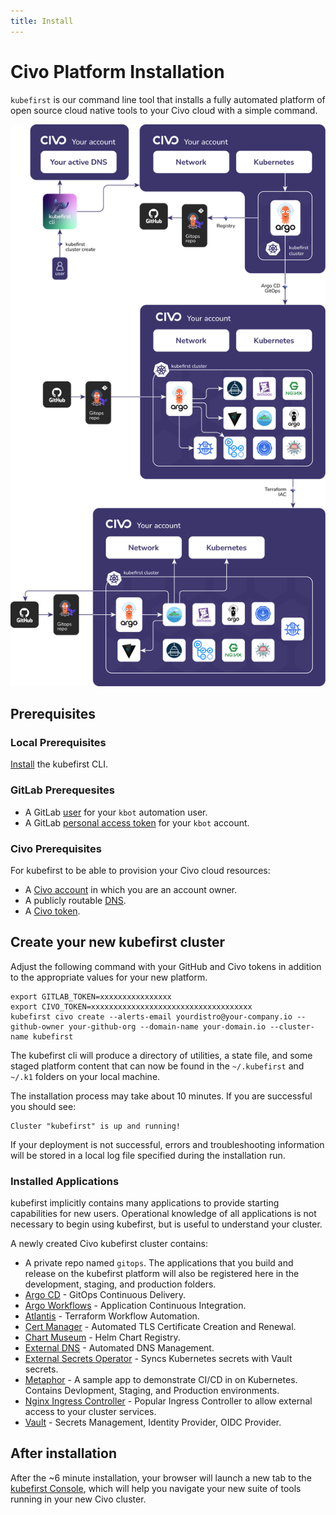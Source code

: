 ```yaml
---
title: Install
---
```


# Civo Platform Installation

`kubefirst` is our command line tool that installs a fully automated platform of open source cloud native tools to your Civo cloud with a simple command.

![Kubefirst CIVO Cluster Diagram](../../../img/kubefirst/civo/kubefirst-cluster-create.png)

## Prerequisites

### Local Prerequisites

[Install](../../../kubefirst/overview.md#how-to-install-kubefirst-cli) the kubefirst CLI.

### GitLab Prerequesites
<!-- TODO: 2.0 - hydrate this whole section with details -->
- A GitLab [user](https://docs.gitlab.com/ee/user/profile/account/create_accounts.html) for your `kbot` automation user.
- A GitLab [personal access token](https://docs.gitlab.com/ee/user/profile/personal_access_tokens.html)  for your `kbot` account.

### Civo Prerequisites

For kubefirst to be able to provision your Civo cloud resources:

- A [Civo account](https://dashboard.civo.com/signup) in which you are an account owner.
- A publicly routable [DNS](https://www.civo.com/learn/configure-dns#adding-a-domain-name).
- A [Civo token](https://dashboard.civo.com/security).

## Create your new kubefirst cluster

Adjust the following command with your GitHub and Civo tokens in addition to the appropriate values for your new platform.

```shell
export GITLAB_TOKEN=xxxxxxxxxxxxxxxx
export CIVO_TOKEN=xxxxxxxxxxxxxxxxxxxxxxxxxxxxxxxxxxxx
kubefirst civo create --alerts-email yourdistro@your-company.io --github-owner your-github-org --domain-name your-domain.io --cluster-name kubefirst
```

The kubefirst cli will produce a directory of utilities, a state file, and some staged platform content that can now be found in the `~/.kubefirst` and `~/.k1` folders on your local machine.

The installation process may take about 10 minutes. If you are successful you should see:

```shell
Cluster "kubefirst" is up and running!
```

If your deployment is not successful, errors and troubleshooting information will be stored in a local log file specified during the installation run.

<!-- TODO: 2.0 - above still true? -->
<!-- TODO: 2.0 - should be moved to a common page mentioning small exceptions for local, to avoir duplication -->
### Installed Applications

kubefirst implicitly contains many applications to provide starting capabilities for new users. Operational knowledge of all applications is not necessary to begin using kubefirst, but is useful to understand your cluster.

A newly created Civo kubefirst cluster contains:
<!-- TODO: 2.0 - add gitlab components -->
- A private repo named `gitops`. The applications that you build and release on the kubefirst platform will also be registered here in the development, staging, and production folders.
- [Argo CD](https://github.com/argoproj/argo-cd) - GitOps Continuous Delivery.
- [Argo Workflows](https://argoproj.github.io/argo-workflows/) - Application Continuous Integration.
- [Atlantis](https://www.runatlantis.io/) - Terraform Workflow Automation.
- [Cert Manager](https://cert-manager.io/) - Automated TLS Certificate Creation and Renewal.
- [Chart Museum](https://github.com/helm/chartmuseum) - Helm Chart Registry.
- [External DNS](https://github.com/kubernetes-sigs/external-dns) - Automated DNS Management.
- [External Secrets Operator](https://external-secrets.io/) - Syncs Kubernetes secrets with Vault secrets.
- [Metaphor](https://github.com/kubefirst/metaphor-frontend-template) - A sample app to demonstrate CI/CD in on Kubernetes. Contains Devlopment, Staging, and Production environments.
- [Nginx Ingress Controller](https://github.com/kubernetes/ingress-nginx) - Popular Ingress Controller to allow external access to your cluster services.
- [Vault](https://github.com/hashicorp/vault) - Secrets Management, Identity Provider, OIDC Provider.

## After installation

After the ~6 minute installation, your browser will launch a new tab to the [kubefirst Console](https://github.com/kubefirst/console), which will help you navigate your new suite of tools running in your new Civo cluster.
